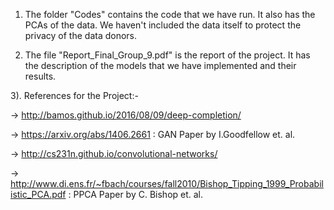 1) The folder "Codes" contains the code that we have run. It also has the PCAs of the data. We haven't included the data itself to protect the privacy of the data donors.

2) The file "Report_Final_Group_9.pdf" is the report of the project. It has the description of the models that we have implemented and their results.

3). References for the Project:-

-> http://bamos.github.io/2016/08/09/deep-completion/

-> https://arxiv.org/abs/1406.2661 : GAN Paper by I.Goodfellow et. al.

-> http://cs231n.github.io/convolutional-networks/

-> http://www.di.ens.fr/~fbach/courses/fall2010/Bishop_Tipping_1999_Probabilistic_PCA.pdf : PPCA Paper by C. Bishop et. al.